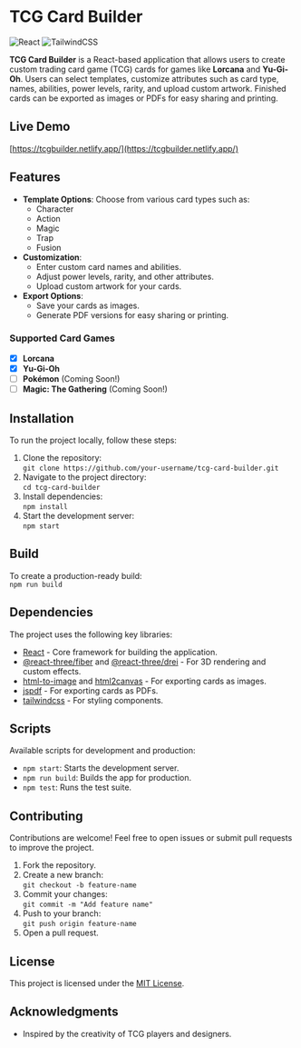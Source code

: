 # TCG Card Builder
![React](https://img.shields.io/badge/react-%2320232a.svg?style=for-the-badge&logo=react&logoColor=%2361DAFB)
![TailwindCSS](https://img.shields.io/badge/tailwindcss-%2338B2AC.svg?style=for-the-badge&logo=tailwind-css&logoColor=white)

**TCG Card Builder** is a React-based application that allows users to create custom trading card game (TCG) cards for games like **Lorcana** and **Yu-Gi-Oh**. Users can select templates, customize attributes such as card type, names, abilities, power levels, rarity, and upload custom artwork. Finished cards can be exported as images or PDFs for easy sharing and printing.

## Live Demo
[https://tcgbuilder.netlify.app/](https://tcgbuilder.netlify.app/)

## Features

- **Template Options**: Choose from various card types such as:
  - Character
  - Action
  - Magic
  - Trap
  - Fusion
- **Customization**:
  - Enter custom card names and abilities.
  - Adjust power levels, rarity, and other attributes.
  - Upload custom artwork for your cards.
- **Export Options**:
  - Save your cards as images.
  - Generate PDF versions for easy sharing or printing.

### Supported Card Games

- [x] **Lorcana**
- [x] **Yu-Gi-Oh**
- [ ] **Pokémon** (Coming Soon!)
- [ ] **Magic: The Gathering** (Coming Soon!)

## Installation

To run the project locally, follow these steps:

1. Clone the repository:  
   `git clone https://github.com/your-username/tcg-card-builder.git`  
2. Navigate to the project directory:  
   `cd tcg-card-builder`  
3. Install dependencies:  
   `npm install`  
4. Start the development server:  
   `npm start`

## Build

To create a production-ready build:  
`npm run build`

## Dependencies

The project uses the following key libraries:

- [React](https://reactjs.org/) - Core framework for building the application.
- [@react-three/fiber](https://github.com/pmndrs/react-three-fiber) and [@react-three/drei](https://github.com/pmndrs/drei) - For 3D rendering and custom effects.
- [html-to-image](https://github.com/bubkoo/html-to-image) and [html2canvas](https://github.com/niklasvh/html2canvas) - For exporting cards as images.
- [jspdf](https://github.com/parallax/jsPDF) - For exporting cards as PDFs.
- [tailwindcss](https://tailwindcss.com/) - For styling components.

## Scripts

Available scripts for development and production:

- `npm start`: Starts the development server.
- `npm run build`: Builds the app for production.
- `npm test`: Runs the test suite.

## Contributing

Contributions are welcome! Feel free to open issues or submit pull requests to improve the project.

1. Fork the repository.  
2. Create a new branch:  
   `git checkout -b feature-name`  
3. Commit your changes:  
   `git commit -m "Add feature name"`  
4. Push to your branch:  
   `git push origin feature-name`  
5. Open a pull request.

## License

This project is licensed under the [MIT License](LICENSE).

## Acknowledgments

- Inspired by the creativity of TCG players and designers.
